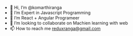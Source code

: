- 👋 Hi, I’m @komarthiranga
- 👀 I’m Expert in Javascript Programming
- 🌱 I’m React + Angular Programeer
- 💞️ I’m looking to collaborate on Machien learning with web
- 📫 How to reach me reduxranga@gmail.com

<!---
komarthiranga/komarthiranga is a ✨ special ✨ repository because its `README.md` (this file) appears on your GitHub profile.
You can click the Preview link to take a look at your changes.
--->
